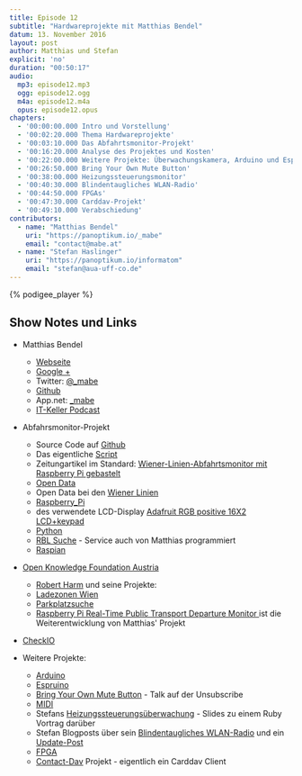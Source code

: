 ```yaml
---
title: Episode 12
subtitle: "Hardwareprojekte mit Matthias Bendel"
datum: 13. November 2016
layout: post
author: Matthias und Stefan
explicit: 'no'
duration: "00:50:17"
audio:
  mp3: episode12.mp3
  ogg: episode12.ogg
  m4a: episode12.m4a
  opus: episode12.opus
chapters:
  - '00:00:00.000 Intro und Vorstellung'
  - '00:02:20.000 Thema Hardwareprojekte'
  - '00:03:10.000 Das Abfahrtsmonitor-Projekt'
  - '00:16:20.000 Analyse des Projektes und Kosten'
  - '00:22:00.000 Weitere Projekte: Überwachungskamera, Arduino und Espruino'
  - '00:26:50.000 Bring Your Own Mute Button'
  - '00:38:00.000 Heizungssteuerungsmonitor'
  - '00:40:30.000 Blindentaugliches WLAN-Radio'
  - '00:44:50.000 FPGAs'
  - '00:47:30.000 Carddav-Projekt'
  - '00:49:10.000 Verabschiedung'
contributors:
  - name: "Matthias Bendel"
    uri: "https://panoptikum.io/_mabe"
    email: "contact@mabe.at"
  - name: "Stefan Haslinger"
    uri: "https://panoptikum.io/informatom"
    email: "stefan@aua-uff-co.de"
---
```


{% podigee_player %}

## Show Notes und Links

* Matthias Bendel
  * [Webseite](https://mabe.at/)
  * [Google +](https://plus.google.com/+MatthiasBendel)
  * Twitter: [@_mabe](https://twitter.com/_mabe)
  * [Github](https://github.com/mabe-at)
  * App.net: [_mabe](https://alpha.app.net/_mabe)
  * [IT-Keller Podcast](https://it-keller.at/podcast)

* Abfahrsmonitor-Projekt
  * Source Code auf [Github](https://github.com/mabe-at/WL-Monitor-Pi)
  * Das eigentliche [Script](https://github.com/mabe-at/WL-Monitor-Pi/blob/master/monitor.py)
  * Zeitungartikel im Standard: [Wiener-Linien-Abfahrtsmonitor mit Raspberry Pi gebastelt](http://derstandard.at/2000034622153/Wiener-Linien-Abfahrtsmonitor-mit-Raspberry-Pi-gebastelt)
  * [Open Data](https://de.wikipedia.org/wiki/Open_Data)
  * Open Data bei den [Wiener Linien](http://www.wienerlinien.at/eportal3/ep/channelView.do?pageTypeId=66528&channelId=-48664)
  * [Raspberry_Pi](https://de.wikipedia.org/wiki/Raspberry_Pi)
  * des verwendete LCD-Display [Adafruit RGB positive 16X2 LCD+keypad](https://www.adafruit.com/product/1109)
  * [Python](https://www.python.org/)
  * [RBL Suche](https://till.mabe.at/rbl/) - Service auch von Matthias programmiert
  * [Raspian](https://www.raspbian.org/)

* [Open Knowledge Foundation Austria](http://okfn.at/)
  * [Robert Harm](https://twitter.com/RobertHarm) und seine Projekte:
  * [Ladezonen Wien](https://www.data.gv.at/anwendungen/ladezonen-wien-app/)
  * [Parkplatzsuche](https://www.data.gv.at/anwendungen/parkplatzsuche-at/)
  * [Raspberry Pi Real-Time Public Transport Departure Monitor
](https://www.data.gv.at/anwendungen/raspberry-pi-real-time-public-transport-departure-monitor/) ist die Weiterentwicklung von Matthias' Projekt
* [CheckIO](https://checkio.org/)

* Weitere Projekte:
  * [Arduino](https://www.arduino.cc/)
  * [Espruino](https://www.espruino.com/)
  * [Bring Your Own Mute Button](https://www.youtube.com/watch?v=FoaqZLU_790&list=PLIoqMTM7qDWpjVDQMOjGSN3b4hgsRVwHH&index=4) - Talk auf der Unsubscribe
  * [MIDI](https://de.wikipedia.org/wiki/Musical_Instrument_Digital_Interface)
  * Stefans [Heizungssteuerungsüberwachung](https://www.informatom.com/presentations/heat_monitor/heat_monitor.html#1) - Slides zu einem Ruby Vortrag darüber
  * Stefan Blogposts über sein [Blindentaugliches WLAN-Radio](https://www.informatom.com/2012/04/24/blindentaugliches-wlan-radio.html)
    und ein [Update-Post](https://www.informatom.com/2012/04/27/blindentaugliches-wlan-radio-2.html)
  * [FPGA](https://de.wikipedia.org/wiki/Field_Programmable_Gate_Array)
  * [Contact-Dav](https://github.com/mabe-at/Contact-Dav) Projekt - eigentlich ein Carddav Client